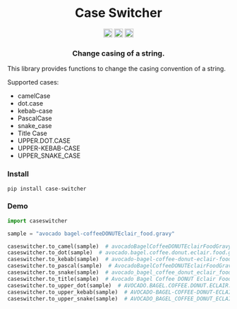 <div align=center>
<!-- Title: -->
  <h1>Case Switcher</h1>
<!-- Labels: -->
  <!-- First row: -->
  <img src="https://img.shields.io/badge/License-AGPL%20v3-blue.svg"
   height="20"
   alt="License: AGPL v3">
  <img src="https://img.shields.io/badge/code%20style-black-000000.svg"
   height="20"
   alt="Code style: black">
    <img src="https://img.shields.io/pypi/v/case-switcher.svg"
   height="20"
   alt="PyPI version">
  <h3>Change casing of a string.</h3>
</div>

This library provides functions to change the casing convention of a
string.

Supported cases:
- camelCase
- dot.case
- kebab-case
- PascalCase
- snake_case
- Title Case
- UPPER.DOT.CASE
- UPPER-KEBAB-CASE
- UPPER_SNAKE_CASE

### Install

```shell
pip install case-switcher
```

### Demo

```python
import caseswitcher

sample = "avocado bagel-coffeeDONUTEclair_food.gravy"

caseswitcher.to_camel(sample)  # avocadoBagelCoffeeDONUTEclairFoodGravy
caseswitcher.to_dot(sample)  # avocado.bagel.coffee.donut.eclair.food.gravy
caseswitcher.to_kebab(sample)  # avocado-bagel-coffee-donut-eclair-food-gravy
caseswitcher.to_pascal(sample)  # AvocadoBagelCoffeeDONUTEclairFoodGravy
caseswitcher.to_snake(sample)  # avocado_bagel_coffee_donut_eclair_food_gravy
caseswitcher.to_title(sample)  # Avocado Bagel Coffee DONUT Eclair Food Gravy
caseswitcher.to_upper_dot(sample)  # AVOCADO.BAGEL.COFFEE.DONUT.ECLAIR.FOOD.GRAVY
caseswitcher.to_upper_kebab(sample)  # AVOCADO-BAGEL-COFFEE-DONUT-ECLAIR-FOOD-GRAVY
caseswitcher.to_upper_snake(sample)  # AVOCADO_BAGEL_COFFEE_DONUT_ECLAIR_FOOD_GRAVY
```

